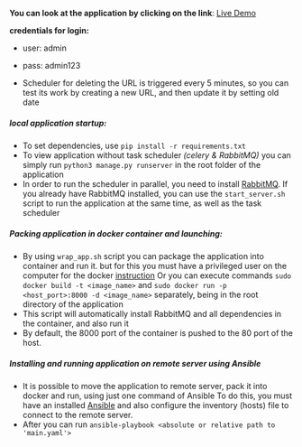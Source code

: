 **You can look at the application by clicking on the link**: [Live Demo](http://ec2-52-91-225-216.compute-1.amazonaws.com)


**credentials for login:**
   * user: admin
   * pass: admin123
   
* Scheduler for deleting the URL is triggered every 5 minutes, so you can test its work by creating a new URL, and then update it by setting old date


##### local application startup:

  *  To set dependencies, use `pip install -r requirements.txt`
  *  To view application without task scheduler _(celery & RabbitMQ)_
      you can simply run `python3 manage.py runserver`  in the root folder of the application
  *  In order to run the scheduler in parallel, you need to install [RabbitMQ](https://www.rabbitmq.com/).
        If you already have RabbitMQ installed, you can use the `start_server.sh` script
        to run the application at the same time, as well as the task scheduler


##### Packing application in docker container and launching:

  *  By using `wrap_app.sh` script you can package the application into container and run it.
       but for this you must have a privileged user on the computer for the docker [instruction](https://docs.docker.com/install/linux/linux-postinstall/)
       Or you can execute commands `sudo docker build -t <image_name>` and `sudo docker run -p <host_port>:8000 -d <image_name>` separately, being in the root directory of the application
  *  This script will automatically install RabbitMQ and all dependencies in the container, and also run it
  *  By default, the 8000 port of the container is pushed to the 80 port of the host.

##### Installing and running application on remote server using Ansible

  *  It is possible to move the application to remote server, pack it into docker and run, using just one command of Ansible
        To do this, you must have an installed [Ansible](https://docs.ansible.com/) and also configure the inventory (hosts)           file to connect to the remote server.
  *  After you can run `ansible-playbook <absolute or relative path to 'main.yaml'>`


